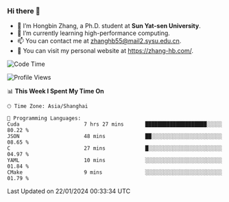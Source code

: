### Hi there 👋

- 🔭 I’m Hongbin Zhang, a Ph.D. student at **Sun Yat-sen University**.
- 🌱 I’m currently learning high-performance computing.
- 📫 You can contact me at zhanghb55@mail2.sysu.edu.cn.
- 👀 You can visit my personal website at https://zhang-hb.com/.

<!--START_SECTION:waka-->
![Code Time](http://img.shields.io/badge/Code%20Time-295%20hrs%2049%20mins-blue)

![Profile Views](http://img.shields.io/badge/Profile%20Views-0-blue)

📊 **This Week I Spent My Time On** 

```text
🕑︎ Time Zone: Asia/Shanghai

💬 Programming Languages: 
Cuda                     7 hrs 27 mins       ████████████████████░░░░░   80.22 % 
JSON                     48 mins             ██░░░░░░░░░░░░░░░░░░░░░░░   08.65 % 
C                        27 mins             █░░░░░░░░░░░░░░░░░░░░░░░░   04.97 % 
YAML                     10 mins             ░░░░░░░░░░░░░░░░░░░░░░░░░   01.84 % 
CMake                    9 mins              ░░░░░░░░░░░░░░░░░░░░░░░░░   01.79 % 
```


 Last Updated on 22/01/2024 00:33:34 UTC
<!--END_SECTION:waka-->
